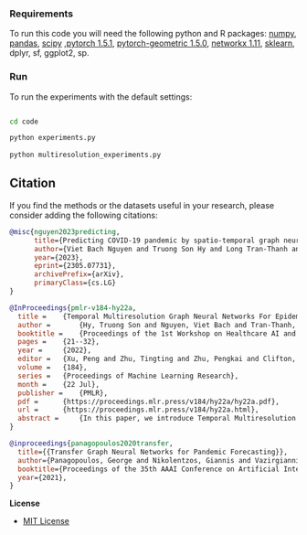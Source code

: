 ### Requirements
To run this code you will need the following python and R packages:
[numpy](https://www.numpy.org/), [pandas](https://pandas.pydata.org/), [scipy](https://www.scipy.org/) ,[pytorch 1.5.1](https://pytorch.org/), [pytorch-geometric 1.5.0](https://github.com/rusty1s/pytorch_geometric), [networkx 1.11](https://networkx.github.io/), [sklearn](https://scikit-learn.org/stable/), dplyr, sf, ggplot2, sp.

### Run
To run the experiments with the default settings:

```bash

cd code

python experiments.py
 
python multiresolution_experiments.py 
```

## Citation

If you find the methods or the datasets useful in your research, please consider adding the following citations:

```bibtex
@misc{nguyen2023predicting,
      title={Predicting COVID-19 pandemic by spatio-temporal graph neural networks: A New Zealand's study}, 
      author={Viet Bach Nguyen and Truong Son Hy and Long Tran-Thanh and Nhung Nghiem},
      year={2023},
      eprint={2305.07731},
      archivePrefix={arXiv},
      primaryClass={cs.LG}
}
```

```bibtex
@InProceedings{pmlr-v184-hy22a,
  title = 	 {Temporal Multiresolution Graph Neural Networks For Epidemic Prediction},
  author =       {Hy, Truong Son and Nguyen, Viet Bach and Tran-Thanh, Long and Kondor, Risi},
  booktitle = 	 {Proceedings of the 1st Workshop on Healthcare AI and COVID-19, ICML 2022},
  pages = 	 {21--32},
  year = 	 {2022},
  editor = 	 {Xu, Peng and Zhu, Tingting and Zhu, Pengkai and Clifton, David A. and Belgrave, Danielle and Zhang, Yuanting},
  volume = 	 {184},
  series = 	 {Proceedings of Machine Learning Research},
  month = 	 {22 Jul},
  publisher =    {PMLR},
  pdf = 	 {https://proceedings.mlr.press/v184/hy22a/hy22a.pdf},
  url = 	 {https://proceedings.mlr.press/v184/hy22a.html},
  abstract = 	 {In this paper, we introduce Temporal Multiresolution Graph Neural Networks (TMGNN), the first architecture that both learns to construct the multiscale and multiresolution graph structures and incorporates the time-series signals to capture the temporal changes of the dynamic graphs. We have applied our proposed model to the task of predicting future spreading of epidemic and pandemic based on the historical time-series data collected from the actual COVID-19 pandemic and chickenpox epidemic in several European countries, and have obtained competitive results in comparison to other previous state-of-the-art temporal architectures and graph learning algorithms. We have shown that capturing the multiscale and multiresolution structures of graphs is important to extract either local or global information that play a critical role in understanding the dynamic of a global pandemic such as COVID-19 which started from a local city and spread to the whole world. Our work brings a promising research direction in forecasting and mitigating future epidemics and pandemics. Our source code is available at https://github.com/bachnguyenTE/temporal-mgn.}
}
```

```bibtex
@inproceedings{panagopoulos2020transfer,
  title={{Transfer Graph Neural Networks for Pandemic Forecasting}},
  author={Panagopoulos, George and Nikolentzos, Giannis and Vazirgiannis, Michalis},
  booktitle={Proceedings of the 35th AAAI Conference on Artificial Intelligence},
  year={2021},
}
```

**License**

- [MIT License](https://github.com/HySonLab/pandemic_tgnn/blob/main/LICENSE)
